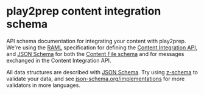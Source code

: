 # play2prep content integration schema
API schema documentation for integrating your content with play2prep.  We're using the [RAML](http://raml.org/) specification for defining the [Content Integration API](http://play2prep.github.io/content-integration-schema/content-integration-api.html), and [JSON Schema](http://json-schema.org/) for both the [Content File schema](https://github.com/play2prep/content-integration-schema/blob/master/question-bundle-schema.json) and for messages exchanged in the Content Integration API.

All data structures are described with [JSON Schema](http://json-schema.org/).  Try using [z-schema](https://www.npmjs.com/package/z-schema) to validate your data, and see [json-schema.org/implementations](http://json-schema.org/implementations.html) for more validators in more languages.
